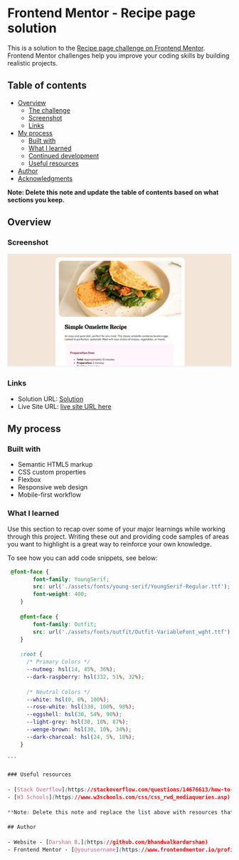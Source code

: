 # Frontend Mentor - Recipe page solution

This is a solution to the [Recipe page challenge on Frontend Mentor](https://www.frontendmentor.io/challenges/recipe-page-KiTsR8QQKm). Frontend Mentor challenges help you improve your coding skills by building realistic projects. 

## Table of contents

- [Overview](#overview)
  - [The challenge](#the-challenge)
  - [Screenshot](#screenshot)
  - [Links](#links)
- [My process](#my-process)
  - [Built with](#built-with)
  - [What I learned](#what-i-learned)
  - [Continued development](#continued-development)
  - [Useful resources](#useful-resources)
- [Author](#author)
- [Acknowledgments](#acknowledgments)

**Note: Delete this note and update the table of contents based on what sections you keep.**

## Overview

### Screenshot

![](./receipe.png)

### Links

- Solution URL: [Solution](https://github.com/bhandwalkardarshan/receipe_page_frontend_mentor)
- Live Site URL: [live site URL here](https://receipe-page-frontend-mentor.vercel.app/)

## My process

### Built with

- Semantic HTML5 markup
- CSS custom properties
- Flexbox
- Responsive web design
- Mobile-first workflow

### What I learned

Use this section to recap over some of your major learnings while working through this project. Writing these out and providing code samples of areas you want to highlight is a great way to reinforce your own knowledge.

To see how you can add code snippets, see below:

``````css
 @font-face {
        font-family: YoungSerif;
        src: url('./assets/fonts/young-serif/YoungSerif-Regular.ttf');
        font-weight: 400;
    }

    @font-face {
        font-family: Outfit;
        src: url('./assets/fonts/outfit/Outfit-VariableFont_wght.ttf');
    }

    :root {
      /* Primary Colors */
      --nutmeg: hsl(14, 45%, 36%);
      --dark-raspberry: hsl(332, 51%, 32%);
      
      /* Neutral Colors */
      --white: hsl(0, 0%, 100%);
      --rose-white: hsl(330, 100%, 98%);
      --eggshell: hsl(30, 54%, 90%);
      --light-grey: hsl(30, 18%, 87%);
      --wenge-brown: hsl(30, 10%, 34%);
      --dark-charcoal: hsl(24, 5%, 18%);
    }

```

### Useful resources

- [Stack Overflow](https://stackoverflow.com/questions/14676613/how-to-import-google-web-font-in-css-file) - This helped me for importing fonts in css. I really liked this pattern and will use it going forward.
- [W3 Schools](https://www.w3schools.com/css/css_rwd_mediaqueries.asp) - This is an amazing article which helped me finally understand responsive designs. I'd recommend it to anyone still learning this concept.

**Note: Delete this note and replace the list above with resources that helped you during the challenge. These could come in handy for anyone viewing your solution or for yourself when you look back on this project in the future.**

## Author

- Website - [Darshan B.](https://github.com/bhandwalkardarshan)
- Frontend Mentor - [@yourusername](https://www.frontendmentor.io/profile/bhandwalkardarshan)


